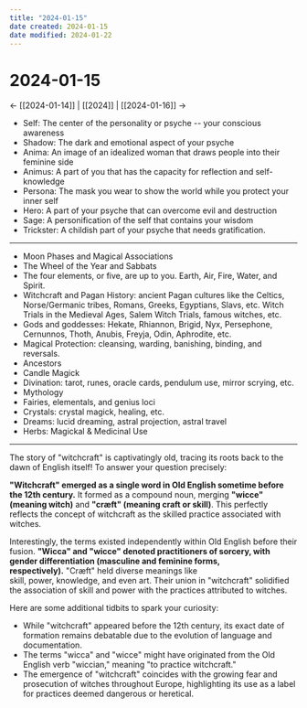 ```yaml
---
title: "2024-01-15"
date created: 2024-01-15
date modified: 2024-01-22
---
```


# 2024-01-15

← [[2024-01-14]] | [[2024]] | [[2024-01-16]] →

- Self: The center of the personality or psyche -- your conscious awareness
- Shadow: The dark and emotional aspect of your psyche
- Anima: An image of an idealized woman that draws people into their feminine side
- Animus: A part of you that has the capacity for reflection and self-knowledge
- Persona: The mask you wear to show the world while you protect your inner self
- Hero: A part of your psyche that can overcome evil and destruction
- Sage: A personification of the self that contains your wisdom
- Trickster: A childish part of your psyche that needs gratification.

---

- Moon Phases and Magical Associations
- The Wheel of the Year and Sabbats
- The four elements, or five, are up to you. Earth, Air, Fire, Water, and Spirit.
- Witchcraft and Pagan History: ancient Pagan cultures like the Celtics, Norse/Germanic tribes, Romans, Greeks, Egyptians, Slavs, etc. Witch Trials in the Medieval Ages, Salem Witch Trials, famous witches, etc.
- Gods and goddesses: Hekate, Rhiannon, Brigid, Nyx, Persephone, Cernunnos, Thoth, Anubis, Freyja, Odin, Aphrodite, etc.
- Magical Protection: cleansing, warding, banishing, binding, and reversals.
- Ancestors
- Candle Magick
- Divination: tarot, runes, oracle cards, pendulum use, mirror scrying, etc.
- Mythology
- Fairies, elementals, and genius loci
- Crystals: crystal magick, healing, etc.
- Dreams: lucid dreaming, astral projection, astral travel
- Herbs: Magickal & Medicinal Use

---

The story of "witchcraft" is captivatingly old, tracing its roots back to the dawn of English itself! To answer your question precisely:

**"Witchcraft" emerged as a single word in Old English sometime before the 12th century.** It formed as a compound noun, merging **"wicce" (meaning witch)** and **"cræft" (meaning craft or skill)**. This perfectly reflects the concept of witchcraft as the skilled practice associated with witches.

Interestingly, the terms existed independently within Old English before their fusion. **"Wicca" and "wicce" denoted practitioners of sorcery, with gender differentiation (masculine and feminine forms, respectively).** "Cræft" held diverse meanings like skill, power, knowledge, and even art. Their union in "witchcraft" solidified the association of skill and power with the practices attributed to witches.

Here are some additional tidbits to spark your curiosity:

- While "witchcraft" appeared before the 12th century, its exact date of formation remains debatable due to the evolution of language and documentation.
- The terms "wicca" and "wicce" might have originated from the Old English verb "wiccian," meaning "to practice witchcraft."
- The emergence of "witchcraft" coincides with the growing fear and prosecution of witches throughout Europe, highlighting its use as a label for practices deemed dangerous or heretical.
